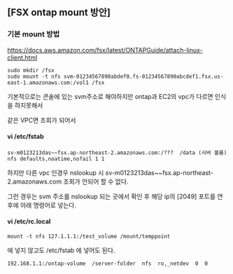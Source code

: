 ## [FSX ontap mount 방안]

### 기본 mount 방법

https://docs.aws.amazon.com/fsx/latest/ONTAPGuide/attach-linux-client.html

```
sudo mkdir /fsx
sudo mount -t nfs svm-01234567890abdef0.fs-01234567890abcdef1.fsx.us-east-1.amazonaws.com:/vol1 /fsx

```


기본적으로는 콘솔에 있는 svm주소로 해야하지만 ontap과 EC2의 vpc가 다르면 인식을 하지못해서

같은 VPC면 조회가 되어서 

#### vi /etc/fstab
```
sv-m0123213das~~fsx.ap-northeast-2.amazonaws.com:/???  /data (서버 볼륨) nfs defaults,noatime,nofail 1 1
```

하지만 다른 vpc 인경우 nslookup 시 sv-m0123213das~~fsx.ap-northeast-2.amazonaws.com 조회가 안되어 할 수 없다.


그런 경우는 svm 주소를 nslookup 되는 곳에서 확인 후 해당 ip의 [2049] 포트를 연후에 아래 명령어로 넣는다.




#### vi /etc/rc.local
```
mount -t nfs 127.1.1.1:/test_volume /mount/temppoint
```

에 넣지 않고도 /etc/fstab 에 넣어도 된다.

```
192.168.1.1:/ontap-volume  /server-folder  nfs  ro,_netdev  0  0
```
